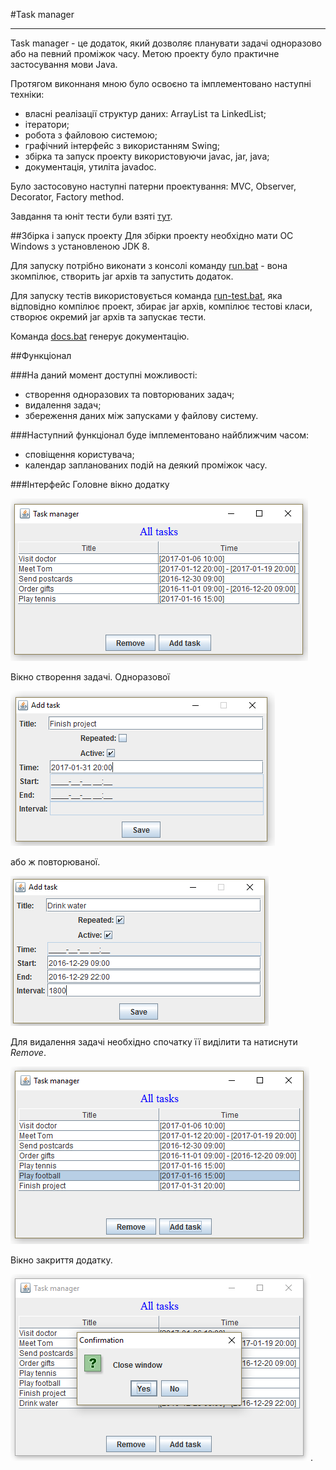 #Task manager
***
Task manager - це додаток, який дозволяє планувати задачі одноразово або на певний проміжок часу. 
Метою проекту було практичне застосування мови Java.

Протягом виконнаня мною було освоєно та імплементовано наступні техніки:

* власні реалізації структур даних: ArrayList та LinkedList;
* ітератори;
* робота з файловою системою;
* графічний інтерфейс з використанням Swing;
* збірка та запуск проекту використовуючи javac, jar, java;
* документація, утиліта javadoc.

Було застосовуно наступні патерни проектування: MVC, Observer, Decorator, Factory method.

Завдання та юніт тести були взяті [тут](./samples/assignment.pdf).

##Збірка і запуск проекту
Для збірки проекту необхідно мати OC Windows з установленою JDK 8.

Для запуску потрібно виконати з консолі команду [run.bat](./run.bat) - вона зкомпілює, 
створить jar архів та запустить додаток.

Для запуску тестів використовується команда [run-test.bat](./run-test.bat), яка відповідно компілює проект, 
збирає jar архів, компілює тестові класи, створює окремий jar архів та запускає тести.

Команда [docs.bat](./docs.bat) генерує документацію.

##Функціонал

###На даний момент доступні можливості:
* створення одноразових та повторюваних задач;
* видалення задач;
* збереження даних між запусками у файлову систему.

###Наступний функціонал буде імплементовано найближчим часом:
* сповіщення користувача;
* календар запланованих подій на деякий проміжок часу.


###Інтерфейс
Головне вікно додатку 

![main-window](./samples/main-window.PNG)

Вікно створення задачі. Одноразової

![add-non-repeated-task-window](./samples/add-non-repeated-task-window.PNG)

або ж повторюваної.

![add-repeated-task-window](./samples/add-repeated-task-window.PNG)

Для видалення задачі необхідно спочатку її виділити та натиснути _Remove_.

![remove-window](./samples/remove-window.PNG)

Вікно закриття додатку.

![confirmation-window](./samples/confirmation-window.PNG).